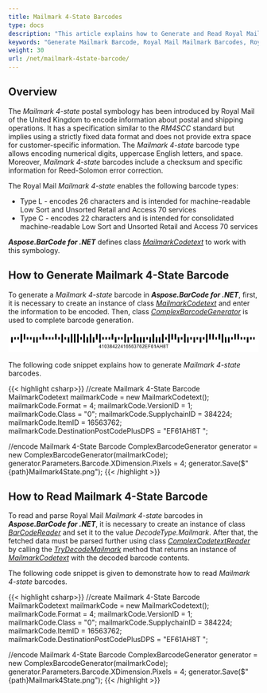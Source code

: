 ```yaml
---
title: Mailmark 4-State Barcodes
type: docs
description: "This article explains how to Generate and Read Royal Mail Mailmark 4-State Barcodes using Aspose.BarCode for .NET"
keywords: "Generate Mailmark Barcode, Royal Mail Mailmark Barcodes, Royal Mail Barcode, Aspose.BarCode, Generate Barcode C#"
weight: 30
url: /net/mailmark-4state-barcode/
---
```


## Overview
The *Mailmark 4-state* postal symbology has been introduced by Royal Mail of the United Kingdom to encode information about postal and shipping operations. It has a specification similar to the *RM4SCC* standard but implies using a strictly fixed data format and does not provide extra space for customer-specific information. The *Mailmark 4-state* barcode type allows encoding numerical digits, uppercase English letters, and space. Moreover, *Mailmark 4-state* barcodes include a checksum and specific information for Reed-Solomon error correction.  
  
The Royal Mail *Mailmark 4-state* enables the following barcode types:
- Type L - encodes 26 characters and is intended for machine-readable Low Sort and Unsorted Retail and Access 70 services
- Type C - encodes 22 characters and is intended for consolidated machine-readable Low Sort and Unsorted Retail and Access 70 services
  
***Aspose.BarCode for .NET*** defines class [*MailmarkCodetext*](https://apireference.aspose.com/barcode/net/aspose.barcode.complexbarcode/mailmarkcodetext) to work with this symbology.

## How to Generate Mailmark 4-State Barcode
To generate a *Mailmark 4-state* barcode in ***Aspose.BarCode for .NET***, first, it is necessary to create an instance of class [*MailmarkCodetext*](https://apireference.aspose.com/barcode/net/aspose.barcode.complexbarcode/mailmarkcodetext) and enter the information to be encoded. Then, class [*ComplexBarcodeGenerator*](https://apireference.aspose.com/barcode/net/aspose.barcode.complexbarcode/complexbarcodegenerator) is used to complete barcode generation.    
  
<p align="center"><img src="mailmark4state.png"></p>
  
The following code snippet explains how to generate *Mailmark 4-state* barcodes.
  
{{< highlight csharp>}}
//create Mailmark 4-State Barcode
MailmarkCodetext mailmarkCode = new MailmarkCodetext();
mailmarkCode.Format = 4;
mailmarkCode.VersionID = 1;
mailmarkCode.Class = "0";
mailmarkCode.SupplychainID = 384224;
mailmarkCode.ItemID = 16563762;
mailmarkCode.DestinationPostCodePlusDPS = "EF61AH8T ";

//encode Mailmark 4-State Barcode
ComplexBarcodeGenerator generator = new ComplexBarcodeGenerator(mailmarkCode);
generator.Parameters.Barcode.XDimension.Pixels = 4;
generator.Save($"{path}Mailmark4State.png");
{{< /highlight >}}


## How to Read Mailmark 4-State Barcode
To read and parse Royal Mail *Mailmark 4-state* barcodes in ***Aspose.BarCode for .NET***, it is necessary to create an instance of class [*BarCodeReader*](https://apireference.aspose.com/barcode/net/aspose.barcode.barcoderecognition/barcodereader) and set it to the value *DecodeType.Mailmark*. After that, the fetched data must be parsed further using class [*ComplexCodetextReader*](https://apireference.aspose.com/barcode/net/aspose.barcode.complexbarcode/complexcodetextreader) by calling the [*TryDecodeMailmark*](https://apireference.aspose.com/barcode/net/aspose.barcode.complexbarcode/complexcodetextreader/methods/trydecodemailmark) method that returns an instance of [*MailmarkCodetext*](https://apireference.aspose.com/barcode/net/aspose.barcode.complexbarcode/mailmarkcodetext) with the decoded barcode contents.  
  
The following code snippet is given to demonstrate how to read *Mailmark 4-state* barcodes.
  
{{< highlight csharp>}}
//create Mailmark 4-State Barcode
MailmarkCodetext mailmarkCode = new MailmarkCodetext();
mailmarkCode.Format = 4;
mailmarkCode.VersionID = 1;
mailmarkCode.Class = "0";
mailmarkCode.SupplychainID = 384224;
mailmarkCode.ItemID = 16563762;
mailmarkCode.DestinationPostCodePlusDPS = "EF61AH8T ";

//encode Mailmark 4-State Barcode
ComplexBarcodeGenerator generator = new ComplexBarcodeGenerator(mailmarkCode);
generator.Parameters.Barcode.XDimension.Pixels = 4;
generator.Save($"{path}Mailmark4State.png");
{{< /highlight >}}